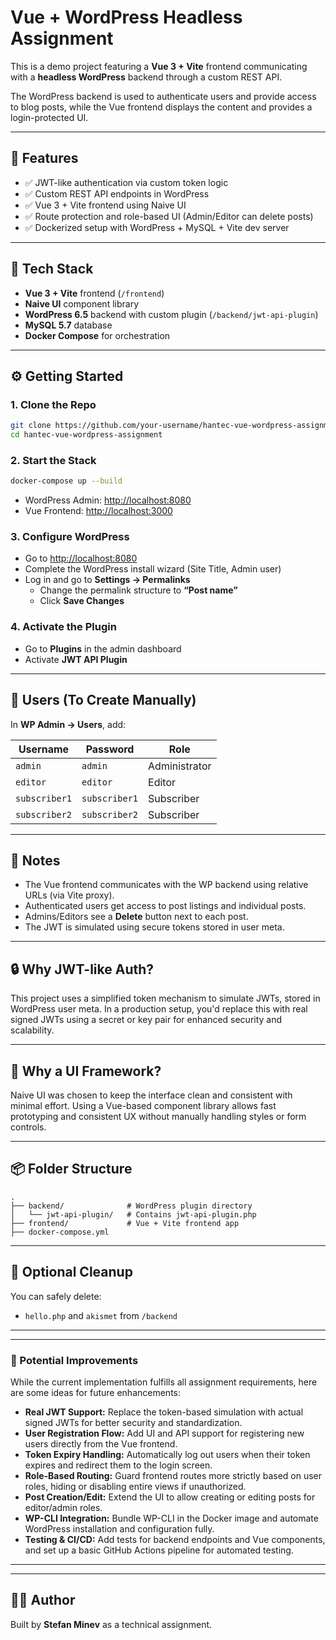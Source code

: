 # Vue + WordPress Headless Assignment

This is a demo project featuring a **Vue 3 + Vite** frontend communicating with a **headless WordPress** backend through a custom REST API.

The WordPress backend is used to authenticate users and provide access to blog posts, while the Vue frontend displays the content and provides a login-protected UI.

---

## 🧩 Features

- ✅ JWT-like authentication via custom token logic
- ✅ Custom REST API endpoints in WordPress
- ✅ Vue 3 + Vite frontend using Naive UI
- ✅ Route protection and role-based UI (Admin/Editor can delete posts)
- ✅ Dockerized setup with WordPress + MySQL + Vite dev server

---

## 🚀 Tech Stack

- **Vue 3 + Vite** frontend (`/frontend`)
- **Naive UI** component library
- **WordPress 6.5** backend with custom plugin (`/backend/jwt-api-plugin`)
- **MySQL 5.7** database
- **Docker Compose** for orchestration

---

## ⚙️ Getting Started

### 1. Clone the Repo

```bash
git clone https://github.com/your-username/hantec-vue-wordpress-assignment.git
cd hantec-vue-wordpress-assignment
```

### 2. Start the Stack

```bash
docker-compose up --build
```

- WordPress Admin: [http://localhost:8080](http://localhost:8080)
- Vue Frontend: [http://localhost:3000](http://localhost:3000)

### 3. Configure WordPress

- Go to [http://localhost:8080](http://localhost:8080)
- Complete the WordPress install wizard (Site Title, Admin user)
- Log in and go to **Settings → Permalinks**
  - Change the permalink structure to **“Post name”**
  - Click **Save Changes**

### 4. Activate the Plugin

- Go to **Plugins** in the admin dashboard
- Activate **JWT API Plugin**

---

## 👤 Users (To Create Manually)

In **WP Admin → Users**, add:

| Username     | Password     | Role        |
|--------------|--------------|-------------|
| `admin`      | `admin`      | Administrator |
| `editor`     | `editor`     | Editor        |
| `subscriber1`| `subscriber1`| Subscriber    |
| `subscriber2`| `subscriber2`| Subscriber    |

---

## 📝 Notes

- The Vue frontend communicates with the WP backend using relative URLs (via Vite proxy).
- Authenticated users get access to post listings and individual posts.
- Admins/Editors see a **Delete** button next to each post.
- The JWT is simulated using secure tokens stored in user meta.

---

## 🔒 Why JWT-like Auth?

This project uses a simplified token mechanism to simulate JWTs, stored in WordPress user meta. In a production setup, you'd replace this with real signed JWTs using a secret or key pair for enhanced security and scalability.

---

## 🎨 Why a UI Framework?

Naive UI was chosen to keep the interface clean and consistent with minimal effort. Using a Vue-based component library allows fast prototyping and consistent UX without manually handling styles or form controls.

---

## 📦 Folder Structure

```
.
├── backend/              # WordPress plugin directory
│   └── jwt-api-plugin/   # Contains jwt-api-plugin.php
├── frontend/             # Vue + Vite frontend app
├── docker-compose.yml
```

---

## 🧼 Optional Cleanup

You can safely delete:

- `hello.php` and `akismet` from `/backend`

---

---

### 🚀 Potential Improvements

While the current implementation fulfills all assignment requirements, here are some ideas for future enhancements:

- **Real JWT Support:** Replace the token-based simulation with actual signed JWTs for better security and standardization.
- **User Registration Flow:** Add UI and API support for registering new users directly from the Vue frontend.
- **Token Expiry Handling:** Automatically log out users when their token expires and redirect them to the login screen.
- **Role-Based Routing:** Guard frontend routes more strictly based on user roles, hiding or disabling entire views if unauthorized.
- **Post Creation/Edit:** Extend the UI to allow creating or editing posts for editor/admin roles.
- **WP-CLI Integration:** Bundle WP-CLI in the Docker image and automate WordPress installation and configuration fully.
- **Testing & CI/CD:** Add tests for backend endpoints and Vue components, and set up a basic GitHub Actions pipeline for automated testing.

---

---

## 🧑‍💻 Author

Built by **Stefan Minev** as a technical assignment.
